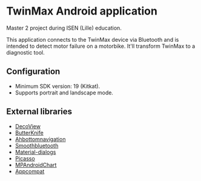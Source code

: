 # TwinMax Android application

Master 2 project during ISEN (Lille) education.

This application connects to the TwinMax device via Bluetooth and is intended to detect motor failure on a motorbike. It'll transform TwinMax to a diagnostic tool.


## Configuration 

- Minimum SDK version: 19 (Kitkat).
- Supports portrait and landscape mode.

## External libraries 

- [DecoView](https://github.com/bmarrdev/android-DecoView-charting)
- [ButterKnife](http://jakewharton.github.io/butterknife/)
- [Ahbottomnavigation](https://github.com/aurelhubert/ahbottomnavigation)
- [Smoothbluetooth](https://github.com/palaima/AndroidSmoothBluetooth)
- [Material-dialogs](https://github.com/afollestad/material-dialogs)
- [Picasso](http://square.github.io/picasso/)
- [MPAndroidChart](https://github.com/PhilJay/MPAndroidChart)
- [Appcompat](https://developer.android.com/topic/libraries/support-library/features.html)
